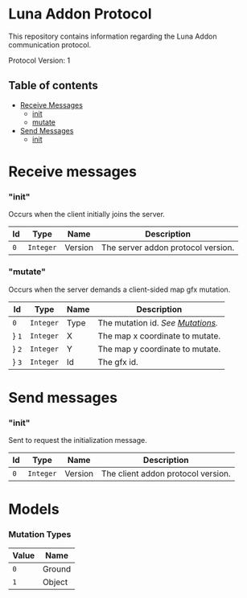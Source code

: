 # Luna Addon Protocol
This repository contains information regarding the Luna Addon communication protocol.

Protocol Version: 1

## Table of contents
- [Receive Messages](#receive-messages)
  - [init](#rm-init)
  - [mutate](#rm-mutate)
- [Send Messages](#send-messages)
  - [init](#sm-init)
  
# <a id="receive-messages">Receive messages</a>
### <a id="rm-init">"init"</a>
Occurs when the client initially joins the server.

| Id   | Type        | Name               | Description
| ---  | ---         | ----               | -----------
| `0`  | `Integer`   | Version            | The server addon protocol version.

### <a id="rm-mutate">"mutate"</a>
Occurs when the server demands a client-sided map gfx mutation.

| Id   | Type        | Name               | Description
| ---  | ---         | ----               | -----------
| `0`  | `Integer`   | Type               | The mutation id.  *See [Mutations](#model-mutations).*
} `1`  | `Integer`   | X                  | The map x coordinate to mutate.
} `2`  | `Integer`   | Y                  | The map y coordinate to mutate.
} `3`  | `Integer`   | Id                  | The gfx id.

# <a id="send-messages">Send messages</a>

### <a id="sm-init">"init"</a>
Sent to request the initialization message.

| Id   | Type        | Name               | Description
| ---  | ---         | ----               | -----------
| `0`  | `Integer`   | Version            | The client addon protocol version.

# <a id="models">Models</a>

### <a id="model-mutations">Mutation Types</a>

| Value | Name
| ----- | ----
| `0`   | Ground
| `1`   | Object
